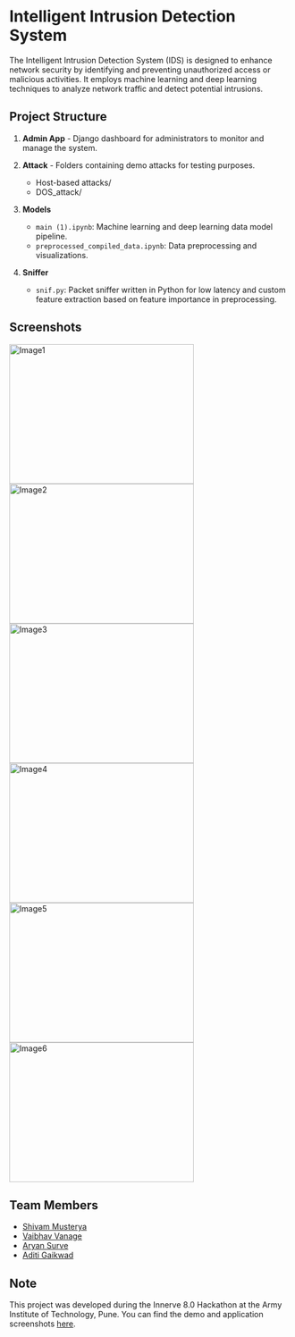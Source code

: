 # Intelligent Intrusion Detection System

The Intelligent Intrusion Detection System (IDS) is designed to enhance network security by identifying and preventing unauthorized access or malicious activities. It employs machine learning and deep learning techniques to analyze network traffic and detect potential intrusions.

## Project Structure

1. **Admin App** - Django dashboard for administrators to monitor and manage the system.

2. **Attack** - Folders containing demo attacks for testing purposes.
   - Host-based attacks/
   - DOS_attack/
   
3. **Models**
   - `main (1).ipynb`: Machine learning and deep learning data model pipeline.
   - `preprocessed_compiled_data.ipynb`: Data preprocessing and visualizations.

4. **Sniffer**
   - `snif.py`: Packet sniffer written in Python for low latency and custom feature extraction based on feature importance in preprocessing.


## Screenshots
<img src="https://github.com/musteryasm/Innerve8.0_init0/assets/126171723/6c4d5033-ac08-4c69-be2d-427962e87f72" alt="Image1" width="330" height="250" />
<img src="https://github.com/musteryasm/Innerve8.0_init0/assets/126171723/100a036d-62d4-44d8-b2c4-04b1fa32219e" alt="Image2" width="330" height="250" />
<img src="https://github.com/musteryasm/Innerve8.0_init0/assets/126171723/647f79a1-2ad1-4dab-80e2-464162c09a0f" alt="Image3" width="330" height="250" />
<img src="https://github.com/musteryasm/Innerve8.0_init0/assets/126171723/94b8253d-d34a-450b-b3af-74fd6dcba264" alt="Image4" width="330" height="250" />
<img src="https://github.com/musteryasm/Innerve8.0_init0/assets/126171723/4475d7bd-27bf-40d8-ba9b-5926f31920fa" alt="Image5" width="330" height="250" />
<img src="https://github.com/musteryasm/Innerve8.0_init0/assets/126171723/cd8971bf-020b-45a7-acf1-0b05f1bab801" alt="Image6" width="330" height="250" />


## Team Members
- [Shivam Musterya](https://github.com/musteryasm)
- [Vaibhav Vanage](https://github.com/Phantom-IN)
- [Aryan Surve](https://github.com/XeHunter)
- [Aditi Gaikwad](https://github.com/uyaditi)



## Note
This project was developed during the Innerve 8.0 Hackathon at the Army Institute of Technology, Pune.
You can find the demo and application screenshots [here](https://drive.google.com/drive/folders/1jEWqW4ikySETPORdvIFJmKxB2fcYr4wA).
